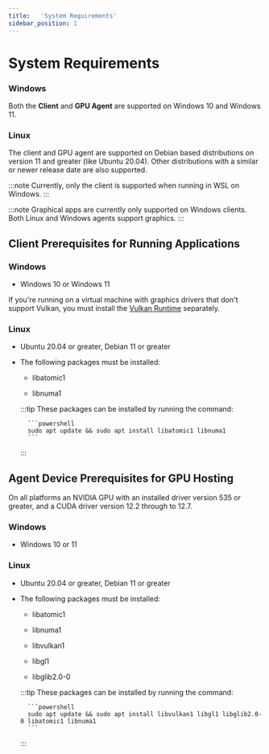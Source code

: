 ```yaml
---
title:   'System Requirements'
sidebar_position: 1
---
```

# System Requirements


### Windows

Both the **Client** and **GPU Agent** are supported on Windows 10 and Windows 11. 


### Linux

The client and GPU agent are supported on Debian based distributions on version 11 and greater (like Ubuntu 20.04). Other distributions with a similar or newer release date are also supported. 

:::note
Currently, only the client is supported when running in WSL on Windows.
:::


:::note
Graphical apps are currently only supported on Windows clients. Both Linux and Windows agents support graphics.
:::


## Client Prerequisites for Running Applications

### Windows 

- Windows 10 or Windows 11 

If you're running on a virtual machine with graphics drivers that don't support Vulkan, you must install the [Vulkan Runtime](https://vulkan.lunarg.com/sdk/home#windows) separately.


### Linux 

- Ubuntu 20.04 or greater, Debian 11 or greater 

 

- The following packages must be installed: 

    - libatomic1 

    - libnuma1 

    :::tip
    These packages can be installed by running the command: 
        
        ```powershell
        sudo apt update && sudo apt install libatomic1 libnuma1
        ```
    :::


## Agent Device Prerequisites for GPU Hosting

On all platforms an NVIDIA GPU with an installed driver version 535 or greater, and a CUDA driver version 12.2 through to 12.7. 

### Windows 

- Windows 10 or 11 

### Linux

- Ubuntu 20.04 or greater, Debian 11 or greater 

- The following packages must be installed: 

    - libatomic1 

    - libnuma1 

    - libvulkan1 

    - libgl1 

    - libglib2.0-0 


    :::tip
    These packages can be installed by running the command: 
        
        ```powershell
        sudo apt update && sudo apt install libvulkan1 libgl1 libglib2.0-0 libatomic1 libnuma1
        ```
    :::

 
